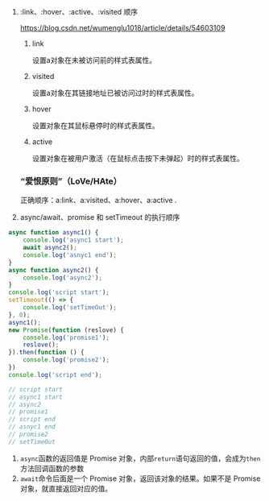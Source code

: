1. :link、:hover、:active、:visited 顺序

   https://blog.csdn.net/wumenglu1018/article/details/54603109

   1. link

      设置a对象在未被访问前的样式表属性。

   2. visited

      设置a对象在其链接地址已被访问过时的样式表属性。

   3. hover

      设置对象在其鼠标悬停时的样式表属性。

   4. active

      设置对象在被用户激活（在鼠标点击按下未弹起）时的样式表属性。

   ### “爱恨原则”（LoVe/HAte）

   正确顺序：a:link、a:visited、a:hover、a:active .
   
   


2. async/await、promise 和 setTimeout 的执行顺序

```javascript
async function async1() {
	console.log('async1 start');
	await async2();
	console.log('asnyc1 end');
}
async function async2() {
	console.log('async2');
}
console.log('script start');
setTimeout(() => {
	console.log('setTimeOut');
}, 0);
async1();
new Promise(function (reslove) {
	console.log('promise1');
	reslove();
}).then(function () {
	console.log('promise2');
})
console.log('script end');

// script start
// async1 start
// async2
// promise1
// script end
// asnyc1 end
// promise2
// setTimeOut
```

1. `async`函数的返回值是 Promise 对象，内部`return`语句返回的值，会成为`then`方法回调函数的参数
2. `await`命令后面是一个 Promise 对象，返回该对象的结果。如果不是 Promise 对象，就直接返回对应的值。